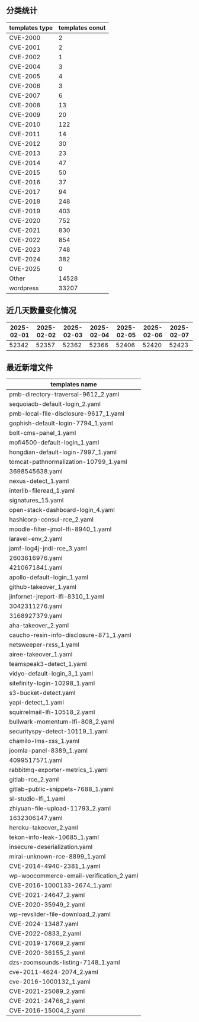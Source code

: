 ## 分类统计
| templates type | templates conut | 
| --- | --- |
| CVE-2000 | 2 |
| CVE-2001 | 2 |
| CVE-2002 | 1 |
| CVE-2004 | 3 |
| CVE-2005 | 4 |
| CVE-2006 | 3 |
| CVE-2007 | 6 |
| CVE-2008 | 13 |
| CVE-2009 | 20 |
| CVE-2010 | 122 |
| CVE-2011 | 14 |
| CVE-2012 | 30 |
| CVE-2013 | 23 |
| CVE-2014 | 47 |
| CVE-2015 | 50 |
| CVE-2016 | 37 |
| CVE-2017 | 94 |
| CVE-2018 | 248 |
| CVE-2019 | 403 |
| CVE-2020 | 752 |
| CVE-2021 | 830 |
| CVE-2022 | 854 |
| CVE-2023 | 748 |
| CVE-2024 | 382 |
| CVE-2025 | 0 |
| Other | 14528 |
| wordpress | 33207 |
## 近几天数量变化情况
|2025-02-01 | 2025-02-02 | 2025-02-03 | 2025-02-04 | 2025-02-05 | 2025-02-06 | 2025-02-07|
|--- | ------ | ------ | ------ | ------ | ------ | ---|
|52342 | 52357 | 52362 | 52366 | 52406 | 52420 | 52423|
## 最近新增文件
| templates name | 
| --- |
| pmb-directory-traversal-9612_2.yaml |
| sequoiadb-default-login_2.yaml |
| pmb-local-file-disclosure-9617_1.yaml |
| gophish-default-login-7794_1.yaml |
| bolt-cms-panel_1.yaml |
| mofi4500-default-login_1.yaml |
| hongdian-default-login-7997_1.yaml |
| tomcat-pathnormalization-10799_1.yaml |
| 3698545638.yaml |
| nexus-detect_1.yaml |
| interlib-fileread_1.yaml |
| signatures_15.yaml |
| open-stack-dashboard-login_4.yaml |
| hashicorp-consul-rce_2.yaml |
| moodle-filter-jmol-lfi-8940_1.yaml |
| laravel-env_2.yaml |
| jamf-log4j-jndi-rce_3.yaml |
| 2603616976.yaml |
| 4210671841.yaml |
| apollo-default-login_1.yaml |
| github-takeover_1.yaml |
| jinfornet-jreport-lfi-8310_1.yaml |
| 3042311276.yaml |
| 3168927379.yaml |
| aha-takeover_2.yaml |
| caucho-resin-info-disclosure-871_1.yaml |
| netsweeper-rxss_1.yaml |
| airee-takeover_1.yaml |
| teamspeak3-detect_1.yaml |
| vidyo-default-login_3_1.yaml |
| sitefinity-login-10298_1.yaml |
| s3-bucket-detect.yaml |
| yapi-detect_1.yaml |
| squirrelmail-lfi-10518_2.yaml |
| bullwark-momentum-lfi-808_2.yaml |
| securityspy-detect-10119_1.yaml |
| chamilo-lms-xss_1.yaml |
| joomla-panel-8389_1.yaml |
| 4099517571.yaml |
| rabbitmq-exporter-metrics_1.yaml |
| gitlab-rce_2.yaml |
| gitlab-public-snippets-7688_1.yaml |
| sl-studio-lfi_1.yaml |
| zhiyuan-file-upload-11793_2.yaml |
| 1632306147.yaml |
| heroku-takeover_2.yaml |
| tekon-info-leak-10685_1.yaml |
| insecure-deserialization.yaml |
| mirai-unknown-rce-8899_1.yaml |
| CVE-2014-4940-2381_1.yaml |
| wp-woocommerce-email-verification_2.yaml |
| CVE-2016-1000133-2674_1.yaml |
| CVE-2021-24647_2.yaml |
| CVE-2020-35949_2.yaml |
| wp-revslider-file-download_2.yaml |
| CVE-2024-13487.yaml |
| CVE-2022-0833_2.yaml |
| CVE-2019-17669_2.yaml |
| CVE-2020-36155_2.yaml |
| dzs-zoomsounds-listing-7148_1.yaml |
| cve-2011-4624-2074_2.yaml |
| cve-2016-1000132_1.yaml |
| CVE-2021-25089_2.yaml |
| CVE-2021-24766_2.yaml |
| CVE-2016-15004_2.yaml |
